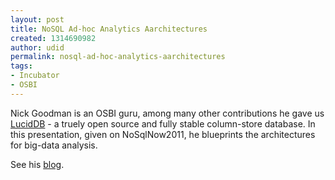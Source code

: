 ```yaml
---
layout: post
title: NoSQL Ad-hoc Analytics Aarchitectures
created: 1314690982
author: udid
permalink: nosql-ad-hoc-analytics-aarchitectures
tags:
- Incubator
- OSBI
---
```

<p>Nick Goodman is an OSBI guru, among many other contributions he gave us <a href="http://www.luciddb.org/">LucidDB</a> - a truely open source and fully stable column-store database. In this presentation, given on NoSqlNow2011, he blueprints the architectures for big-data analysis. </p>
<!--break-->
<p>See his <a href="http://www.nicholasgoodman.com/bt/blog/2011/08/29/nosql-now-2011-review-of-adhoc-analytic-architectures/">blog</a>.</p>
<p>&nbsp;</p>
<p>&nbsp;</p>
